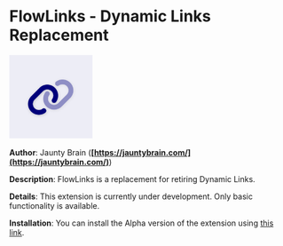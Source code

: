 # FlowLinks - Dynamic Links Replacement

<img width="150" alt="extension icon" src="./icon.png"/>

**Author**: Jaunty Brain (**[https://jauntybrain.com/](https://jauntybrain.com/)**)

**Description**: FlowLinks is a replacement for retiring Dynamic Links.

**Details**: This extension is currently under development. Only basic functionality is available.

**Installation**: You can install the Alpha version of the extension using [this link](https://console.firebase.google.com/project/_/extensions/install?ref=jauntybrain/flow-links@0.0.1-alpha.23).

